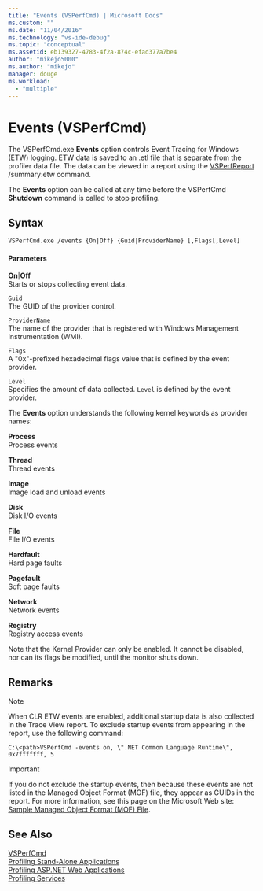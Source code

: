 ```yaml
---
title: "Events (VSPerfCmd) | Microsoft Docs"
ms.custom: ""
ms.date: "11/04/2016"
ms.technology: "vs-ide-debug"
ms.topic: "conceptual"
ms.assetid: eb139327-4783-4f2a-874c-efad377a7be4
author: "mikejo5000"
ms.author: "mikejo"
manager: douge
ms.workload: 
  - "multiple"
---
```

# Events (VSPerfCmd)
The VSPerfCmd.exe **Events** option controls Event Tracing for Windows (ETW) logging. ETW data is saved to an .etl file that is separate from the profiler data file. The data can be viewed in a report using the [VSPerfReport](../profiling/vsperfreport.md) /summary:etw command.  
  
 The **Events** option can be called at any time before the VSPerfCmd **Shutdown** command is called to stop profiling.  
  
## Syntax  
  
```  
VSPerfCmd.exe /events {On|Off} {Guid|ProviderName} [,Flags[,Level]  
```  
  
#### Parameters  
 **On**&#124;**Off**  
 Starts or stops collecting event data.  
  
 `Guid`  
 The GUID of the provider control.  
  
 `ProviderName`  
 The name of the provider that is registered with Windows Management Instrumentation (WMI).  
  
 `Flags`  
 A "0x"-prefixed hexadecimal flags value that is defined by the event provider.  
  
 `Level`  
 Specifies the amount of data collected. `Level` is defined by the event provider.  
  
 The **Events** option understands the following kernel keywords as provider names:  
  
 **Process**  
 Process events  
  
 **Thread**  
 Thread events  
  
 **Image**  
 Image load and unload events  
  
 **Disk**  
 Disk I/O events  
  
 **File**  
 File I/O events  
  
 **Hardfault**  
 Hard page faults  
  
 **Pagefault**  
 Soft page faults  
  
 **Network**  
 Network events  
  
 **Registry**  
 Registry access events  
  
 Note that the Kernel Provider can only be enabled. It cannot be disabled, nor can its flags be modified, until the monitor shuts down.  
  
## Remarks  
  
> [!NOTE]
>  When CLR ETW events are enabled, additional startup data is also collected in the Trace View report. To exclude startup events from appearing in the report, use the following command:  
  
```  
C:\<path>VSPerfCmd -events on, \".NET Common Language Runtime\", 0x7fffffff, 5  
```  
  
> [!IMPORTANT]
>  If you do not exclude the startup events, then because these events are not listed in the Managed Object Format (MOF) file, they appear as GUIDs in the report. For more information, see this page on the Microsoft Web site: [Sample Managed Object Format (MOF) File](http://go.microsoft.com/fwlink/?linkid=37118).  
  
## See Also  
 [VSPerfCmd](../profiling/vsperfcmd.md)   
 [Profiling Stand-Alone Applications](../profiling/command-line-profiling-of-stand-alone-applications.md)   
 [Profiling ASP.NET Web Applications](../profiling/command-line-profiling-of-aspnet-web-applications.md)   
 [Profiling Services](../profiling/command-line-profiling-of-services.md)
